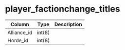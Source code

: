 # player_factionchange_titles


Column | Type | Description
--- | --- | ---
Alliance_id | int(8) | 
Horde_id | int(8) | 
